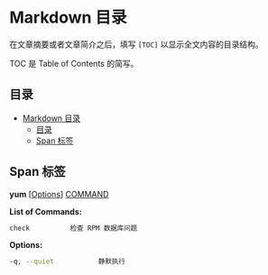 # Markdown 目录

在文章摘要或者文章简介之后，填写 `[TOC]` 以显示全文内容的目录结构。

TOC 是 Table of Contents 的简写。

## 目录

- [Markdown 目录](#markdown-目录)
    - [目录](#目录)
    - [Span 标签](#span-标签)

## Span 标签

**yum** [[Options](#jump1)] [COMMAND](#jump2)

<span id="jump1"><strong>List of Commands: </strong></span>

```sh
check          检查 RPM 数据库问题
```

<span id="jump2"><strong>Options: </strong></span>

```sh
-q, --quiet           静默执行
```

